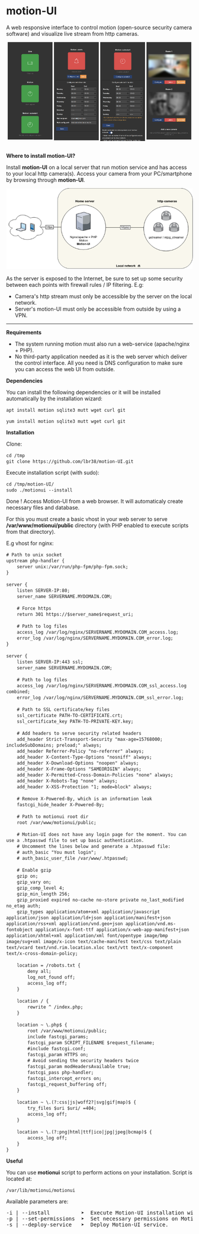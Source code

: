 # motion-UI

A web responsive interface to control motion (open-source security camera software) and visualize live stream from http cameras.

<div align="center">
<img src="https://raw.githubusercontent.com/lbr38/resources/main/screenshots/motionui/motion-UI-1.png" width=24% align="top"> 
<img src="https://raw.githubusercontent.com/lbr38/resources/main/screenshots/motionui/motion-UI-2.png" width=24% align="top">
<img src="https://raw.githubusercontent.com/lbr38/resources/main/screenshots/motionui/motion-UI-3.png" width=24% align="top">
<img src="https://raw.githubusercontent.com/lbr38/resources/main/screenshots/motionui/motion-UI-4.png" width=24% align="top">
</div>

<br>

<b>Where to install motion-UI?</b>

Install <b>motion-UI</b> on a local server that run motion service and has access to your local http camera(s). Access your camera from your PC/smartphone by browsing through <b>motion-UI</b>.

<p align="center">
<img src="https://raw.githubusercontent.com/lbr38/resources/main/screenshots/motionui/motion-draw-io.png">
</p>

As the server is exposed to the Internet, be sure to set up some security between each points with firewall rules / IP filtering.
E.g:
- Camera's http stream must only be accessible by the server on the local network.
- Server's motion-UI must only be accessible from outside by using a VPN.

<hr>

<b>Requirements</b>

- The system running motion must also run a web-service (apache/nginx + PHP).
- No third-party application needed as it is the web server which deliver the control interface. All you need is DNS configuration to make sure you can access the web UI from outside.

<b>Dependencies</b>

You can install the following dependencies or it will be installed automatically by the installation wizard:

```
apt install motion sqlite3 mutt wget curl git
```

```
yum install motion sqlite3 mutt wget curl git
```

<b>Installation</b>

Clone:

```
cd /tmp
git clone https://github.com/lbr38/motion-UI.git
```

Execute installation script (with sudo):

```
cd /tmp/motion-UI/
sudo ./motionui --install
```

Done ! Access Motion-UI from a web browser. It will automaticaly create necessary files and database.

For this you must create a basic vhost in your web server to serve <b>/var/www/motionui/public</b> directory (with PHP enabled to execute scripts from that directory).

E.g vhost for nginx:

```
# Path to unix socket
upstream php-handler {
    server unix:/var/run/php-fpm/php-fpm.sock;
}

server {
	listen SERVER-IP:80;
	server_name SERVERNAME.MYDOMAIN.COM;

	# Force https
	return 301 https://$server_name$request_uri;

    # Path to log files
	access_log /var/log/nginx/SERVERNAME.MYDOMAIN.COM_access.log;
	error_log /var/log/nginx/SERVERNAME.MYDOMAIN.COM_error.log;
}

server {
	listen SERVER-IP:443 ssl;
	server_name SERVERNAME.MYDOMAIN.COM;

    # Path to log files
    access_log /var/log/nginx/SERVERNAME.MYDOMAIN.COM_ssl_access.log combined;
    error_log /var/log/nginx/SERVERNAME.MYDOMAIN.COM_ssl_error.log;

    # Path to SSL certificate/key files
    ssl_certificate PATH-TO-CERTIFICATE.crt;
    ssl_certificate_key PATH-TO-PRIVATE-KEY.key;

	# Add headers to serve security related headers
	add_header Strict-Transport-Security "max-age=15768000; includeSubDomains; preload;" always;
    add_header Referrer-Policy "no-referrer" always;
    add_header X-Content-Type-Options "nosniff" always;
    add_header X-Download-Options "noopen" always;
    add_header X-Frame-Options "SAMEORIGIN" always;
    add_header X-Permitted-Cross-Domain-Policies "none" always;
    add_header X-Robots-Tag "none" always;
    add_header X-XSS-Protection "1; mode=block" always;

    # Remove X-Powered-By, which is an information leak
    fastcgi_hide_header X-Powered-By;

	# Path to motionui root dir
	root /var/www/motionui/public;

    # Motion-UI does not have any login page for the moment. You can use a .htpasswd file to set up basic authentication.
    # Uncomment the lines below and generate a .htpasswd file:
	# auth_basic "You must login";
    # auth_basic_user_file /var/www/.htpasswd;

    # Enable gzip
	gzip on;
    gzip_vary on;
    gzip_comp_level 4;
    gzip_min_length 256;
    gzip_proxied expired no-cache no-store private no_last_modified no_etag auth;
    gzip_types application/atom+xml application/javascript application/json application/ld+json application/manifest+json application/rss+xml application/vnd.geo+json application/vnd.ms-fontobject application/x-font-ttf application/x-web-app-manifest+json application/xhtml+xml application/xml font/opentype image/bmp image/svg+xml image/x-icon text/cache-manifest text/css text/plain text/vcard text/vnd.rim.location.xloc text/vtt text/x-component text/x-cross-domain-policy;

	location = /robots.txt {
        deny all;
		log_not_found off;
        access_log off;
	}

    location / {
        rewrite ^ /index.php;
    }

    location ~ \.php$ {
        root /var/www/motionui/public;
        include fastcgi_params;
        fastcgi_param SCRIPT_FILENAME $request_filename;
        #include fastcgi.conf;
        fastcgi_param HTTPS on;
        # Avoid sending the security headers twice
        fastcgi_param modHeadersAvailable true;
        fastcgi_pass php-handler;
        fastcgi_intercept_errors on;
        fastcgi_request_buffering off;
    }

    location ~ \.(?:css|js|woff2?|svg|gif|map)$ {
        try_files $uri $uri/ =404;
        access_log off;
    }

    location ~ \.(?:png|html|ttf|ico|jpg|jpeg|bcmap)$ {
        access_log off;
    }
}
```

<b>Useful</b>

You can use <b>motionui</b> script to perform actions on your installation. Script is located at:

```
/var/lib/motionui/motionui
```

Available parameters are:

<pre>
-i | --install          ➤  Execute Motion-UI installation wizard.
-p | --set-permissions  ➤  Set necessary permissions on Motion-UI directories and files.
-s | --deploy-service   ➤  Deploy Motion-UI service.
</pre>